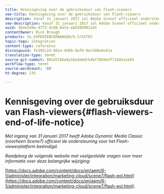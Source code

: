 ```yaml
---
title: Kennisgeving over de gebruiksduur van Flash-viewers
seo-title: Kennisgeving over de gebruiksduur van Flash-viewers
description: Vanaf 31 januari 2017 zal Adobe Scene7 officieel ondersteuning aan het einde van de levensduur van het Flash-viewerplatform bieden.
seo-description: Vanaf 31 januari 2017 zal Adobe Scene7 officieel ondersteuning aan het einde van de levensduur van het Flash-viewerplatform bieden.
uuid: db4e349a-4773-4c08-8a3a-e8d399902a45
contentOwner: Rick Brough
products: SG_EXPERIENCEMANAGER/6.5/SITES
topic-tags: integration
content-type: reference
discoiquuid: fe392c24-d01e-4d5b-9af9-9ec500adc61a
translation-type: tm+mt
source-git-commit: 801d57bbe8a1bede6dcb4bf7884e5f71ddea1e83
workflow-type: tm+mt
source-wordcount: '88'
ht-degree: 13%

---
```



# Kennisgeving over de gebruiksduur van Flash-viewers{#flash-viewers-end-of-life-notice}

*Met ingang van 31 januari 2017 heeft Adobe Dynamic Media Classic (voorheen Scene7) officieel de ondersteuning voor het Flash-viewerplatform beëindigd.*

*Raadpleeg de volgende website met veelgestelde vragen voor meer informatie over deze belangrijke wijziging:*

[https://docs.adobe.com/content/docs/en/aem/6-1/administer/integration/marketing-cloud/scene7/flash-eol.html](https://docs.adobe.com/content/docs/en/aem/6-1/administer/integration/marketing-cloud/scene7/flash-eol.html).
